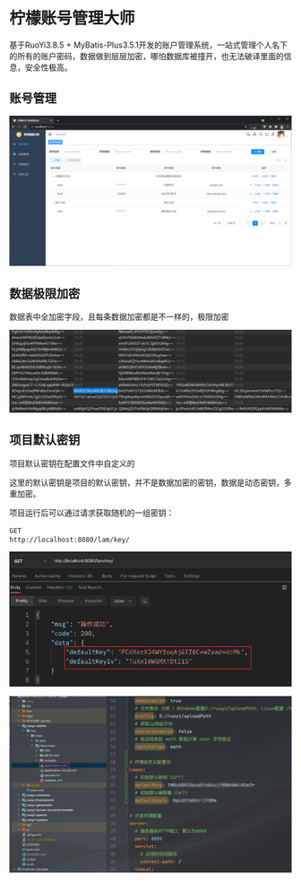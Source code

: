 # 柠檬账号管理大师

基于RuoYi3.8.5 + MyBatis-Plus3.5.1开发的账户管理系统，一站式管理个人名下的所有的账户密码，数据做到层层加密，哪怕数据库被撞开，也无法破译里面的信息，安全性极高。

## 账号管理

![](README.assets/2023-04-14-17-14-17-image.png)

## 数据极限加密

数据表中全加密字段，且每条数据加密都是不一样的，极限加密

![](README.assets/2023-04-14-17-17-04-image.png)

## 项目默认密钥

项目默认密钥在配置文件中自定义的

这里的默认密钥是项目的默认密钥，并不是数据加密的密钥，数据是动态密钥，多重加密。

项目运行后可以通过请求获取随机的一组密钥：

```http
GET
http://localhost:8080/lam/key/
```

![](README.assets/2023-04-16-13-55-38-image.png)

![](README.assets/2023-04-15-19-31-06-image.png)